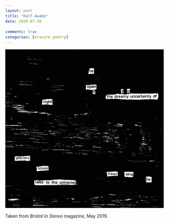 ```yaml
---
layout: post
title: "Half Awake"
date: 2020-07-30

comments: true
categories: [erasure poetry]
---
```

<img src="/assets/images/articles/night.jpeg" class="responsive"><br>

Taken from *Bristol In Stereo* magazine, May 2019.
